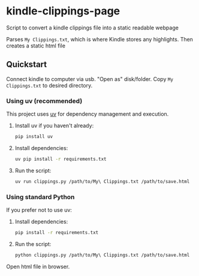 # kindle-clippings-page
Script to convert a kindle clippings file into a static readable webpage

Parses `My Clippings.txt`, which is where Kindle stores any highlights.
Then creates a static html file


## Quickstart

Connect kindle to computer via usb. "Open as" disk/folder. Copy `My Clippings.txt` to desired directory.

### Using uv (recommended)

This project uses [uv](https://github.com/astral-sh/uv) for dependency management and execution.

1. Install uv if you haven't already:
   ```bash
   pip install uv
   ```

2. Install dependencies:
   ```bash
   uv pip install -r requirements.txt
   ```

3. Run the script:
   ```bash
   uv run clippings.py /path/to/My\ Clippings.txt /path/to/save.html
   ```

### Using standard Python

If you prefer not to use uv:

1. Install dependencies:
   ```bash
   pip install -r requirements.txt
   ```

2. Run the script:
   ```bash
   python clippings.py /path/to/My\ Clippings.txt /path/to/save.html
   ```

Open html file in browser.



